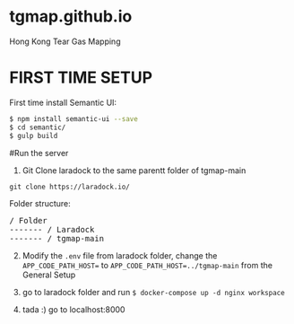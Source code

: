 # tgmap.github.io
Hong Kong Tear Gas Mapping

# FIRST TIME SETUP
First time install Semantic UI:
```sh
$ npm install semantic-ui --save
$ cd semantic/
$ gulp build
```

#Run the server
1) Git Clone laradock to the same parentt folder of tgmap-main
```
git clone https://laradock.io/
```
Folder structure:
<pre>
/ Folder
------- / Laradock
------- / tgmap-main
</pre>

2) Modify the `.env` file from laradock folder, change the `APP_CODE_PATH_HOST=` to `APP_CODE_PATH_HOST=../tgmap-main` from the General Setup

3) go to laradock folder and run ```$ docker-compose up -d nginx workspace ```

4) tada :) go to localhost:8000